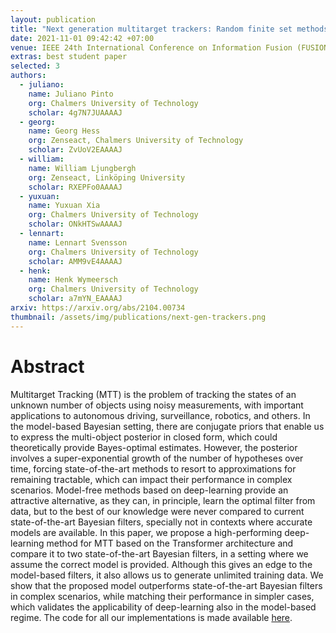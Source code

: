```yaml
---
layout: publication
title: "Next generation multitarget trackers: Random finite set methods vs transformer-based deep learning"
date: 2021-11-01 09:42:42 +07:00
venue: IEEE 24th International Conference on Information Fusion (FUSION), 2021
extras: best student paper
selected: 3
authors:
  - juliano:
    name: Juliano Pinto
    org: Chalmers University of Technology
    scholar: 4g7N7JUAAAAJ
  - georg:
    name: Georg Hess
    org: Zenseact, Chalmers University of Technology
    scholar: ZvUoV2EAAAAJ
  - william:
    name: William Ljungbergh
    org: Zenseact, Linköping University
    scholar: RXEPFo0AAAAJ
  - yuxuan:
    name: Yuxuan Xia
    org: Chalmers University of Technology
    scholar: ONkHTSwAAAAJ
  - lennart:
    name: Lennart Svensson
    org: Chalmers University of Technology
    scholar: AMM9vE4AAAAJ
  - henk:
    name: Henk Wymeersch
    org: Chalmers University of Technology
    scholar: a7mYN_EAAAAJ
arxiv: https://arxiv.org/abs/2104.00734
thumbnail: /assets/img/publications/next-gen-trackers.png
---
```


# Abstract
Multitarget Tracking (MTT) is the problem of tracking the states of an unknown number of objects using noisy measurements, with important applications to autonomous driving, surveillance, robotics, and others. In the model-based Bayesian setting, there are conjugate priors that enable us to express the multi-object posterior in closed form, which could theoretically provide Bayes-optimal estimates. However, the posterior involves a super-exponential growth of the number of hypotheses over time, forcing state-of-the-art methods to resort to approximations for remaining tractable, which can impact their performance in complex scenarios. Model-free methods based on deep-learning provide an attractive alternative, as they can, in principle, learn the optimal filter from data, but to the best of our knowledge were never compared to current state-of-the-art Bayesian filters, specially not in contexts where accurate models are available. In this paper, we propose a high-performing deep-learning method for MTT based on the Transformer architecture and compare it to two state-of-the-art Bayesian filters, in a setting where we assume the correct model is provided. Although this gives an edge to the model-based filters, it also allows us to generate unlimited training data. We show that the proposed model outperforms state-of-the-art Bayesian filters in complex scenarios, while matching their performance in simpler cases, which validates the applicability of deep-learning also in the model-based regime. The code for all our implementations is made available [here](https://github.com/JulianoLagana/MT3).